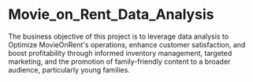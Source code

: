 # Movie_on_Rent_Data_Analysis

The business objective of this project is to leverage data analysis to 
Optimize MovieOnRent's operations, enhance customer satisfaction, and boost profitability through informed inventory management, targeted marketing, and the promotion of family-friendly content to a broader audience, particularly young families.
